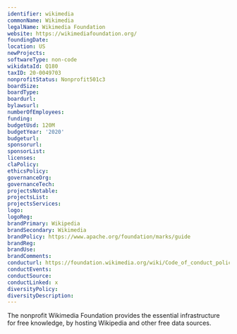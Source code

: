 ```yaml
---
identifier: wikimedia
commonName: Wikimedia
legalName: Wikimedia Foundation
website: https://wikimediafoundation.org/
foundingDate:
location: US
newProjects:
softwareType: non-code
wikidataId: Q180
taxID: 20-0049703
nonprofitStatus: Nonprofit501c3
boardSize:
boardType:
boardurl:
bylawsurl:
numberOfEmployees:
funding:
budgetUsd: 120M
budgetYear: '2020'
budgeturl:
sponsorurl:
sponsorList:
licenses:
claPolicy:
ethicsPolicy:
governanceOrg:
governanceTech:
projectsNotable:
projectsList:
projectsServices:
logo:
logoReg:
brandPrimary: Wikipedia
brandSecondary: Wikimedia
brandPolicy: https://www.apache.org/foundation/marks/guide
brandReg:
brandUse:
brandComments:
conducturl: https://foundation.wikimedia.org/wiki/Code_of_conduct_policy
conductEvents:
conductSource:
conductLinked: x
diversityPolicy:
diversityDescription:
---
```


The nonprofit Wikimedia Foundation provides the essential infrastructure for free knowledge, by hosting Wikipedia and other free data sources.
